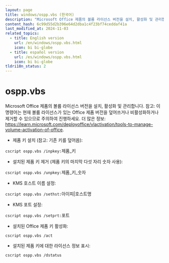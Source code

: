 ```yaml
---
layout: page
title: windows/ospp.vbs (한국어)
description: "Microsoft Office 제품의 볼륨 라이선스 버전을 설치, 활성화 및 관리합니다."
content_hash: 6c99d55d2b396e64d2dba1c4f23bf74ceddaf41a
last_modified_at: 2024-11-03
related_topics:
  - title: English version
    url: /en/windows/ospp.vbs.html
    icon: bi bi-globe
  - title: español version
    url: /es/windows/ospp.vbs.html
    icon: bi bi-globe
tldri18n_status: 2
---
```

# ospp.vbs

Microsoft Office 제품의 볼륨 라이선스 버전을 설치, 활성화 및 관리합니다.
참고: 이 명령어는 현재 볼륨 라이선스가 있는 Office 제품 버전을 덮어쓰거나 비활성화하거나 제거할 수 있으므로 주의하여 진행하세요.
더 많은 정보: <https://learn.microsoft.com/deployoffice/vlactivation/tools-to-manage-volume-activation-of-office>.

- 제품 키 설치 (참고: 기존 키를 덮어씀):

`cscript ospp.vbs /inpkey:`<span class="tldr-var badge badge-pill bg-dark-lm bg-white-dm text-white-lm text-dark-dm font-weight-bold">제품_키</span>

- 설치된 제품 키 제거 (제품 키의 마지막 다섯 자리 숫자 사용):

`cscript ospp.vbs /unpkey:`<span class="tldr-var badge badge-pill bg-dark-lm bg-white-dm text-white-lm text-dark-dm font-weight-bold">제품_키_숫자</span>

- KMS 호스트 이름 설정:

`cscript ospp.vbs /sethst:`<span class="tldr-var badge badge-pill bg-dark-lm bg-white-dm text-white-lm text-dark-dm font-weight-bold">아이피|호스트명</span>

- KMS 포트 설정:

`cscript ospp.vbs /setprt:`<span class="tldr-var badge badge-pill bg-dark-lm bg-white-dm text-white-lm text-dark-dm font-weight-bold">포트</span>

- 설치된 Office 제품 키 활성화:

`cscript ospp.vbs /act`

- 설치된 제품 키에 대한 라이선스 정보 표시:

`cscript ospp.vbs /dstatus`
